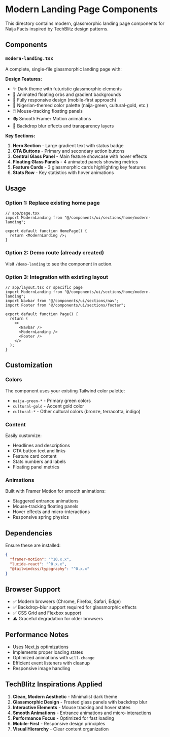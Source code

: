 # Modern Landing Page Components

This directory contains modern, glassmorphic landing page components for Naija Facts inspired by TechBlitz design patterns.

## Components

### `modern-landing.tsx`
A complete, single-file glassmorphic landing page with:

**Design Features:**
- ✨ Dark theme with futuristic glassmorphic elements
- 🌟 Animated floating orbs and gradient backgrounds
- 📱 Fully responsive design (mobile-first approach)
- 🎨 Nigerian-themed color palette (naija-green, cultural-gold, etc.)
- 🖱️ Mouse-tracking floating panels
- 🎭 Smooth Framer Motion animations
- 💎 Backdrop blur effects and transparency layers

**Key Sections:**
1. **Hero Section** - Large gradient text with status badge
2. **CTA Buttons** - Primary and secondary action buttons
3. **Central Glass Panel** - Main feature showcase with hover effects
4. **Floating Glass Panels** - 4 animated panels showing metrics
5. **Feature Cards** - 3 glassmorphic cards highlighting key features
6. **Stats Row** - Key statistics with hover animations

## Usage

### Option 1: Replace existing home page
```tsx
// app/page.tsx
import ModernLanding from "@/components/ui/sections/home/modern-landing";

export default function HomePage() {
  return <ModernLanding />;
}
```

### Option 2: Demo route (already created)
Visit `/demo-landing` to see the component in action.

### Option 3: Integration with existing layout
```tsx
// app/layout.tsx or specific page
import ModernLanding from "@/components/ui/sections/home/modern-landing";
import Navbar from "@/components/ui/sections/nav";
import Footer from "@/components/ui/sections/footer";

export default function Page() {
  return (
    <>
      <Navbar />
      <ModernLanding />
      <Footer />
    </>
  );
}
```

## Customization

### Colors
The component uses your existing Tailwind color palette:
- `naija-green-*` - Primary green colors
- `cultural-gold` - Accent gold color
- `cultural-*` - Other cultural colors (bronze, terracotta, indigo)

### Content
Easily customize:
- Headlines and descriptions
- CTA button text and links
- Feature card content
- Stats numbers and labels
- Floating panel metrics

### Animations
Built with Framer Motion for smooth animations:
- Staggered entrance animations
- Mouse-tracking floating panels
- Hover effects and micro-interactions
- Responsive spring physics

## Dependencies

Ensure these are installed:
```json
{
  "framer-motion": "^10.x.x",
  "lucide-react": "^0.x.x",
  "@tailwindcss/typography": "^0.x.x"
}
```

## Browser Support

- ✅ Modern browsers (Chrome, Firefox, Safari, Edge)
- ✅ Backdrop-blur support required for glassmorphic effects
- ✅ CSS Grid and Flexbox support
- ⚠️ Graceful degradation for older browsers

## Performance Notes

- Uses Next.js optimizations
- Implements proper loading states
- Optimized animations with `will-change`
- Efficient event listeners with cleanup
- Responsive image handling

## TechBlitz Inspirations Applied

1. **Clean, Modern Aesthetic** - Minimalist dark theme
2. **Glassmorphic Design** - Frosted glass panels with backdrop blur
3. **Interactive Elements** - Mouse tracking and hover states
4. **Smooth Animations** - Entrance animations and micro-interactions
5. **Performance Focus** - Optimized for fast loading
6. **Mobile-First** - Responsive design principles
7. **Visual Hierarchy** - Clear content organization 